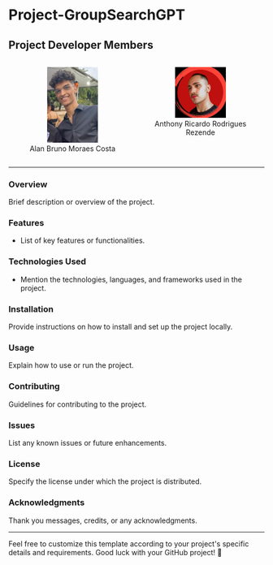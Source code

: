 # Project-GroupSearchGPT

## Project Developer Members
<div style="display:flex; justify-content: space-around;">
  <div style="flex-basis: 45%; text-align: center;">
    <p>
      <img src="./ImagesMembers/alan.jpeg" alt="Alan's Photo" width="100"/>
      <br />
      Alan Bruno Moraes Costa
    </p>
  </div>

  <div style="flex-basis: 45%; text-align: center;">
    <p>
      <img src="./ImagesMembers/anthony.jpeg" alt="Anthony's Photo" width="100"/>
      <br />
      Anthony Ricardo Rodrigues Rezende
    </p>
  </div>
</div>

---

### Overview
Brief description or overview of the project.

### Features
- List of key features or functionalities.

### Technologies Used
- Mention the technologies, languages, and frameworks used in the project.

### Installation
Provide instructions on how to install and set up the project locally.

### Usage
Explain how to use or run the project.

### Contributing
Guidelines for contributing to the project.

### Issues
List any known issues or future enhancements.

### License
Specify the license under which the project is distributed.

### Acknowledgments
Thank you messages, credits, or any acknowledgments.

---

Feel free to customize this template according to your project's specific details and requirements. Good luck with your GitHub project! 🚀
